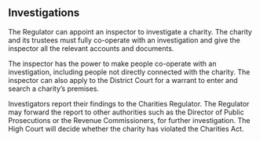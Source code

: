 ##  Investigations

The Regulator can appoint an inspector to investigate a charity. The charity
and its trustees must fully co-operate with an investigation and give the
inspector all the relevant accounts and documents.

The inspector has the power to make people co-operate with an investigation,
including people not directly connected with the charity. The inspector can
also apply to the District Court for a warrant to enter and search a charity’s
premises.

Investigators report their findings to the Charities Regulator. The Regulator
may forward the report to other authorities such as the Director of Public
Prosecutions or the Revenue Commissioners, for further investigation. The High
Court will decide whether the charity has violated the Charities Act.
